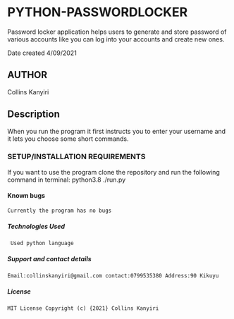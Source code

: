 # PYTHON-PASSWORDLOCKER

Password locker application helps users to generate and store password of various accounts like you can log into your accounts and create new ones.

Date created 4/09/2021

## AUTHOR

Collins Kanyiri

## Description

   When you run the program it first instructs you to enter your username and it lets you choose some short commands.

### SETUP/INSTALLATION REQUIREMENTS

  If you want to use the program clone the repository and run the following command in terminal:
  python3.8
  ./run.py

#### Known bugs

    Currently the program has no bugs

##### Technologies Used

     Used python language

##### Support and contact details

    Email:collinskanyiri@gmail.com contact:0799535380 Address:90 Kikuyu

##### License

    MIT License Copyright (c) {2021} Collins Kanyiri  
